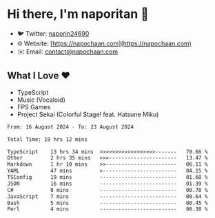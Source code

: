 # Hi there, I'm naporitan 👋

- 🐦 Twitter: [naporin24690](https://twitter.com/naporin24690)
- 🌐 Website: [https://napochaan.com](https://napochaan.com)
- ✉️ Email: [contact@napochaan.com](mailto:contact@napochaan.com)

## What I Love ❤️
- TypeScript
- Music (Vocaloid)
- FPS Games
- Project Sekai (Colorful Stage! feat. Hatsune Miku)

<!--START_SECTION:waka-->

```txt
From: 16 August 2024 - To: 23 August 2024

Total Time: 19 hrs 12 mins

TypeScript    13 hrs 34 mins  >>>>>>>>>>>>>>>>>>-------   70.66 %
Other         2 hrs 35 mins   >>>----------------------   13.47 %
Markdown      1 hr 10 mins    >>-----------------------   06.11 %
YAML          47 mins         >------------------------   04.15 %
TSConfig      19 mins         -------------------------   01.68 %
JSON          16 mins         -------------------------   01.39 %
C#            8 mins          -------------------------   00.70 %
JavaScript    7 mins          -------------------------   00.64 %
Bash          5 mins          -------------------------   00.45 %
Perl          4 mins          -------------------------   00.38 %
```

<!--END_SECTION:waka-->

